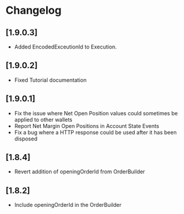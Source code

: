 # Changelog

## [1.9.0.3]

- Added EncodedExceutionId to Execution.

## [1.9.0.2]

- Fixed Tutorial documentation

## [1.9.0.1]

- Fix the issue where Net Open Position values could sometimes be applied to other wallets
- Report Net Margin Open Positions in Account State Events
- Fix a bug where a HTTP response could be used after it has been disposed

## [1.8.4]

- Revert addition of openingOrderId from OrderBuilder

## [1.8.2]

- Include openingOrderId in the OrderBuilder

